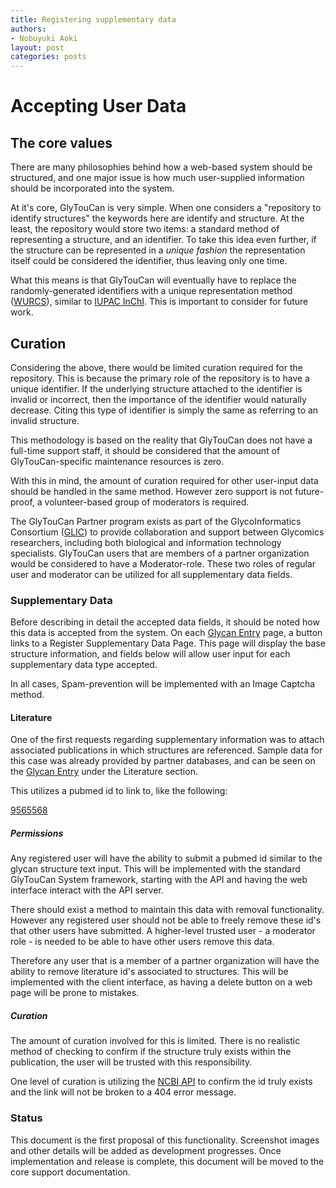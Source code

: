 ```yaml
---
title: Registering supplementary data
authors:
- Nobuyuki Aoki
layout: post
categories: posts
---
```

# Accepting User Data
## The core values

There are many philosophies behind how a web-based system should be structured, and one major issue is how much user-supplied information should be incorporated into the system.

At it's core, GlyTouCan is very simple.  When one considers a "repository to identify structures" the keywords here are identify and structure.  At the least, the repository would store two items: a standard method of representing a structure, and an identifier.  To take this idea even further, if the structure can be represented in a *unique fashion* the representation itself could be considered the identifier, thus leaving only one time.

What this means is that GlyTouCan will eventually have to replace the randomly-generated identifiers with a unique representation method ([WURCS](http://www.wurcs-wg.org/)), similar to [IUPAC InChI](http://www.inchi-trust.org).  This is important to consider for future work.

## Curation

Considering the above, there would be limited curation required for the repository.  This is because the primary role of the repository is to have a unique identifier.  If the underlying structure attached to the identifier is invalid or incorrect, then the importance of the identifier would naturally decrease.  Citing this type of identifier is simply the same as referring to an invalid structure.

This methodology is based on the reality that GlyTouCan does not have a full-time support staff, it should be considered that the amount of GlyTouCan-specific maintenance resources is zero.

With this in mind, the amount of curation required for other user-input data should be handled in the same method.  However zero support is not future-proof, a volunteer-based group of moderators is required.

The GlyTouCan Partner program exists as part of the GlycoInformatics Consortium ([GLIC](http://glic.glycoinfo.org)) to provide collaboration and support between Glycomics researchers, including both biological and information technology specialists.  GlyTouCan users that are members of a partner organization would be considered to have a Moderator-role.  These two roles of regular user and moderator can be utilized for all  supplementary data fields.

### Supplementary Data

Before describing in detail the accepted data fields, it should be noted how this data is accepted from the system.  On each [Glycan Entry](https://glytoucan.org/Structures/Glycans/G00055MO) page, a button links to a Register Supplementary Data Page.  This page will display the base structure information, and fields below will allow user input for each supplementary data type accepted.

In all cases, Spam-prevention will be implemented with an Image Captcha method.

#### Literature

One of the first requests regarding supplementary information was to attach associated publications in which structures are referenced.  Sample data for this case was already provided by partner databases, and can be seen on the [Glycan Entry](https://glytoucan.org/Structures/Glycans/G00055MO) under the Literature section.

This utilizes a pubmed id to link to, like the following:

[9565568](http://identifiers.org/pubmed/9565568)

##### Permissions

Any registered user will have the ability to submit a pubmed id similar to the glycan structure text input.  This will be implemented with the standard GlyTouCan System framework, starting with the API and having the web interface interact with the API server.

There should exist a method to maintain this data with removal functionality.  However any registered user should not be able to freely remove these id's that other users have submitted.  A higher-level trusted user - a moderator role - is needed to be able to have other users remove this data.

Therefore any user that is a member of a partner organization will have the ability to remove literature id's associated to structures.  This will be implemented with the client interface, as having a delete button on a web page will be prone to mistakes.

##### Curation

The amount of curation involved for this is limited.  There is no realistic method of checking to confirm if the structure truly exists within the publication, the user will be trusted with this responsibility.

One level of curation is utilizing the [NCBI API](https://www.ncbi.nlm.nih.gov/home/develop/api.shtml) to confirm the id truly exists and the link will not be broken to a 404 error message.

### Status

This document is the first proposal of this functionality.  Screenshot images and other details will be added as development progresses.  Once implementation and release is complete, this document will be moved to the core support documentation.
